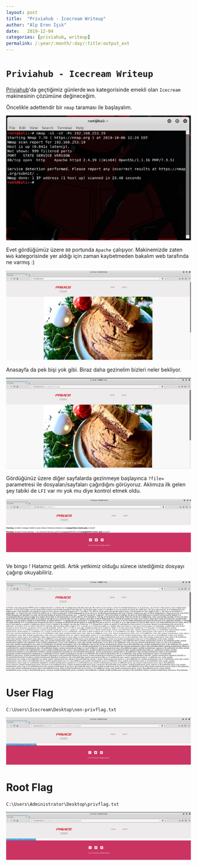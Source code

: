 ```yaml
---
layout: post
title:  "Priviahub - Icecream Writeup"
author: "Alp Eren Işık"
date:   2019-12-04
categories: [priviahub, writeup]
permalink: /:year/:month/:day/:title:output_ext
---
```


# `Priviahub - Icecream Writeup`

[Priviahub](https://priviahub.com/)'da geçtiğimiz günlerde `Web` kategorisinde emekli olan `Icecream` makinesinin çözümüne değineceğim.

Öncelikle adettendir bir `nmap` taraması ile başlayalım.

![nmap](/static/img/posts/priviahub-icecream/nmap.png)

Evet gördüğümüz üzere `80` portunda `Apache` çalışıyor. Makinemizde zaten `Web` kategorisinde yer aldığı için zaman kaybetmeden bakalım web tarafında ne varmış :)

![nmap](/static/img/posts/priviahub-icecream/1.png)

Anasayfa da pek bişi yok gibi. Biraz daha gezinelim bizleri neler bekliyor.

![nmap](/static/img/posts/priviahub-icecream/2.png)

Gördüğünüz üzere diğer sayfalarda gezinmeye başlayınca `?file=` parametresi ile dosyaları/sayfaları çağırdığını görüyoruz. Aklımıza ilk gelen şey tabiki de `LFI` var mı yok mu diye kontrol etmek oldu.

![nmap](/static/img/posts/priviahub-icecream/3.png)

Ve bingo ! Hatamız geldi. Artık yetkimiz olduğu sürece istediğimiz dosyayı çağırıp okuyabiliriz.

![nmap](/static/img/posts/priviahub-icecream/4.png)

# User Flag

`C:\Users\Icecream\Desktop\non-privflag.txt`

![nmap](/static/img/posts/priviahub-icecream/user.png)

# Root Flag

`C:\Users\Administrator\Desktop\privflag.txt`

![nmap](/static/img/posts/priviahub-icecream/root.png)
